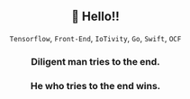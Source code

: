 <div align=center>
  
## 👋 Hello!!<br />
`Tensorflow`, `Front-End`, `IoTivity`, `Go`, `Swift`, `OCF`
<br />

<div align=center>

### Diligent man tries to the end.
### He who tries to the end wins.

</div>
